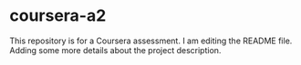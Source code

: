 # coursera-a2
This repository is for a Coursera assessment.
I am editing the README file. Adding some more details about the project description.
